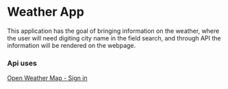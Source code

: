 # Weather App

This application has the goal of bringing information on the weather, where the user will need digiting city name in the field search, and through API the information will be rendered on the webpage.

### Api uses

<a href="https://openweathermap.org/api">Open Weather Map - Sign in</a>